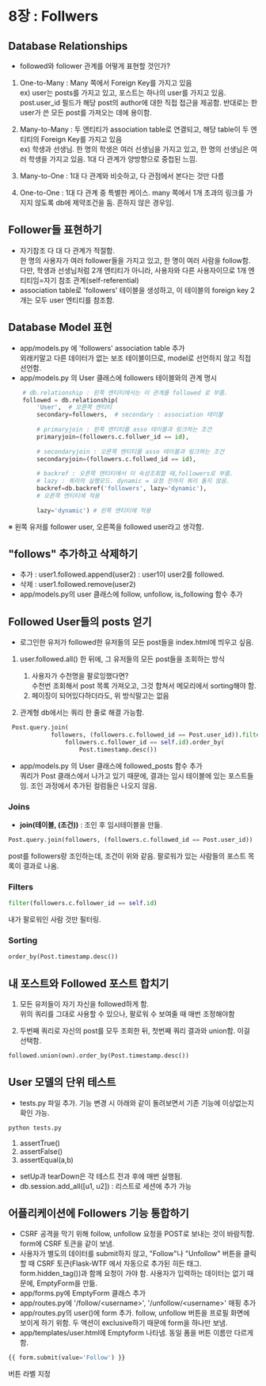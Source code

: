 # 8장 : Follwers

## Database Relationships
- followed와 follower 관계를 어떻게 표현할 것인가?
1) One-to-Many : Many 쪽에서 Foreign Key를 가지고 있음  
ex) user는 posts를 가지고 있고, 포스트는 하나의 user를 가지고 있음. post.user_id 필드가 해당 post의 author에 대한 직접 접근을 제공함. 반대로는 한 user가 쓴 모든 post를 가져오는 데에 용이함.

2) Many-to-Many : 두 엔티티가 association table로 연결되고, 해당 table이 두 엔티티의 Foreign Key를 가지고 있음  
ex) 학생과 선생님. 한 명의 학생은 여러 선생님을 가지고 있고, 한 명의 선생님은 여러 학생을 가지고 있음. 1대 다 관계가 양방향으로 중첩된 느낌. 

3) Many-to-One : 1대 다 관계와 비슷하고, 다 관점에서 본다는 것만 다름
4) One-to-One : 1대 다 관계 중 특별한 케이스. many 쪽에서 1개 초과의 링크를 가지지 않도록 db에 제약조건을 둠. 흔하지 않은 경우임.

## Follower들 표현하기
- 자기참조 다 대 다 관계가 적절함.  
한 명의 사용자가 여러 follower들을 가지고 있고, 한 명이 여러 사람을 follow함. 다만, 학생과 선생님처럼 2개 엔티티가 아니라, 사용자와 다른 사용자이므로 1개 엔티티임=자기 참조 관계(self-referential)
- association table로 'followers' 테이블을 생성하고, 이 테이블의 foreign key 2개는 모두 user 엔티티를 참조함. 

## Database Model 표현
- app/models.py 에 'followers' association table 추가  
외래키말고 다른 데이터가 없는 보조 테이블이므로, model로 선언하지 않고 직접 선언함.
- app/models.py 의 User 클래스에 followers 테이블와의 관계 명시
```python
    # db.relationship : 왼쪽 엔티티에서는 이 관계를 followed 로 부름.
    followed = db.relationship(
        'User',  # 오른쪽 엔티티
        secondary=followers,  # secondary : association 테이블
        
        # primaryjoin : 왼쪽 엔티티를 asso 테이블과 링크하는 조건
        primaryjoin=(followers.c.follwer_id == id),
        
        # secondaryjoin : 오른쪽 엔티티를 asso 테이블과 링크하는 조건
        secondaryjoin=(followers.c.follwed_id == id),
        
        # backref : 오른쪽 엔티티에서 이 속성조회할 때,followers로 부름.
        # lazy : 쿼리의 실행모드. dynamic = 요청 전까지 쿼리 돌지 않음. 
        backref=db.backref('followers', lazy='dynamic'),
        # 오른쪽 엔티티에 적용
        
        lazy='dynamic') # 왼쪽 엔티티에 적용
```
※ 왼쪽 유저를 follower user, 오른쪽을 followed user라고 생각함.

## "follows" 추가하고 삭제하기
- 추가 : user1.followed.append(user2) : user1이 user2를 followed.
- 삭제 : user1.followed.remove(user2)
- app/models.py의 user 클래스에 follow, unfollow, is_following 함수 추가

## Followed User들의 posts 얻기
- 로그인한 유저가 followed한 유저들의 모든 post들을 index.html에 띄우고 싶음.
1) user.followed.all() 한 뒤에, 그 유저들의 모든 post들을 조회하는 방식  
    1. 사용자가 수천명을 팔로잉했다면?  
    수천번 조회해서 post 목록 가져오고, 그것 합쳐서 메모리에서 sorting해야 함.
    2. 페이징이 되어있다하더라도, 위 방식말고는 없음


2) 관계형 db에서는 쿼리 한 줄로 해결 가능함.
```python
 Post.query.join(
            followers, (followers.c.followed_id == Post.user_id)).filter(
                followers.c.follower_id == self.id).order_by(
                    Post.timestamp.desc())
```
- app/models.py 의 User 클래스에 followed_posts 함수 추가  
쿼리가 Post 클래스에서 나가고 있기 때문에, 결과는 임시 테이블에 있는 포스트들임. 조인 과정에서 추가된 컬럼들은 나오지 않음.

### Joins
- **join(테이블, (조건))** : 조인 후 임시테이블을 만듦. 
```python
Post.query.join(followers, (followers.c.followed_id == Post.user_id))
```
post를 followers랑 조인하는데, 조건이 위와 같음. 팔로워가 있는 사람들의 포스트 목록이 결과로 나옴.

### Filters
```python
filter(followers.c.follower_id == self.id)
```
내가 팔로워인 사람 것만 필터링.

### Sorting
```python
order_by(Post.timestamp.desc())
```

## 내 포스트와 Followed 포스트 합치기
1) 모든 유저들이 자기 자신을 followed하게 함.  
위의 쿼리를 그대로 사용할 수 있으나, 팔로워 수 보여줄 때 매번 조정해야함

2) 두번째 쿼리로 자신의 post를 모두 조회한 뒤, 첫번째 쿼리 결과와 union함. 이걸 선택함.
```python
followed.union(own).order_by(Post.timestamp.desc())
```

## User 모델의 단위 테스트
- tests.py 파일 추가. 기능 변경 시 아래와 같이 돌려보면서 기존 기능에 이상없는지 확인 가능.
```python
python tests.py
```
1) assertTrue()
2) assertFalse()
3) assertEqual(a,b)
- setUp과 tearDown은 각 테스트 전과 후에 매번 실행됨.
- db.session.add_all([u1, u2]) : 리스트로 세션에 추가 가능

## 어플리케이션에 Followers 기능 통합하기
- CSRF 공격을 막기 위해 follow, unfollow 요청을 POST로 보내는 것이 바람직함. form에 CSRF 토큰을 같이 보냄.
- 사용자가 별도의 데이터를 submit하지 않고, "Follow"나 "Unfollow" 버튼을 클릭할 때 CSRF 토큰(Flask-WTF 에서 자동으로 추가된 히든 태그. form.hidden_tag())과 함께 요청이 가야 함. 사용자가 입력하는 데이터는 없기 때문에, EmptyForm을 만듦.
- app/forms.py에 EmptyForm 클래스 추가
- app/routes.py에 '/follow/\<username\>', '/unfollow/\<username\>' 매핑 추가
- app/routes.py의 user()에 form 추가. follow, unfollow 버튼을 프로필 화면에 보이게 하기 위함. 두 액션이 exclusive하기 때문에 form을 하나만 보냄. 
- app/templates/user.html에 Emptyform 나타냄. 동일 폼을 버튼 이름만 다르게 함.
```python
{{ form.submit(value='Follow') }}
```
버튼 라벨 지정